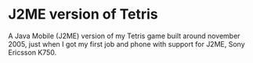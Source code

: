 # J2ME version of Tetris
A Java Mobile (J2ME) version of my Tetris game built around november 2005, just when I got my first job and phone with support for J2ME, Sony Ericsson K750.
